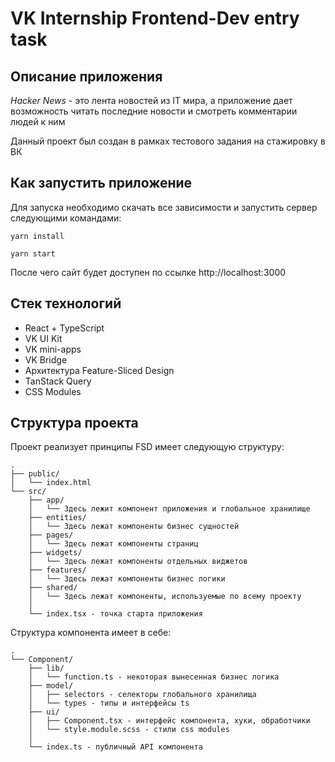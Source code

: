 # VK Internship Frontend-Dev entry task

## Описание приложения
*Hacker News* - это лента новостей из IT мира, а приложение дает возможность читать последние новости и смотреть комментарии людей к ним

Данный проект был создан в рамках тестового задания на стажировку в ВК

## Как запустить приложение
Для запуска необходимо скачать все зависимости и запустить сервер следующими командами:

```yarn install```

```yarn start```

После чего сайт будет доступен по ссылке http://localhost:3000

## Стек технологий
- React + TypeScript
- VK UI Kit
- VK mini-apps
- VK Bridge
- Архитектура Feature-Sliced Design
- TanStack Query
- CSS Modules


## Структура проекта
Проект реализует принципы FSD имеет следующую структуру:
```
.
├── public/
│   └── index.html
└── src/
    ├── app/
    │   └── Здесь лежит компонент приложения и глобальное хранилище
    ├── entities/
    │   └── Здесь лежат компоненты бизнес сущностей 
    ├── pages/
    │   └── Здесь лежат компоненты страниц
    ├── widgets/
    │   └── Здесь лежат компоненты отдельных виджетов
    ├── features/
    │   └── Здесь лежат компоненты бизнес логики
    ├── shared/
    │   └── Здесь лежат компоненты, используемые по всему проекту
    │
    └── index.tsx - точка старта приложения
```

Структура компонента имеет в себе:
```
.
└── Component/
    ├── lib/
    │   └── function.ts - некоторая вынесенная бизнес логика
    ├── model/
    │   ├── selectors - селекторы глобального хранилища
    │   └── types - типы и интерфейсы ts
    ├── ui/
    │   ├── Component.tsx - интерфейс компонента, хуки, обработчики
    │   └── style.module.scss - стили css modules
    │
    └── index.ts - публичный API компонента
```
